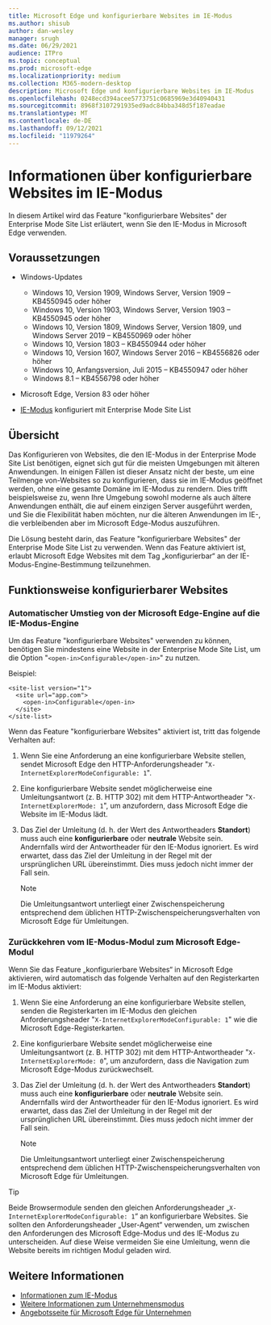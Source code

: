 ```yaml
---
title: Microsoft Edge und konfigurierbare Websites im IE-Modus
ms.author: shisub
author: dan-wesley
manager: srugh
ms.date: 06/29/2021
audience: ITPro
ms.topic: conceptual
ms.prod: microsoft-edge
ms.localizationpriority: medium
ms.collection: M365-modern-desktop
description: Microsoft Edge und konfigurierbare Websites im IE-Modus
ms.openlocfilehash: 0248ecd394acee5773751c0685969e3d40940431
ms.sourcegitcommit: 8968f3107291935ed9adc84bba348d5f187eadae
ms.translationtype: MT
ms.contentlocale: de-DE
ms.lasthandoff: 09/12/2021
ms.locfileid: "11979264"
---
```

# <a name="learn-about-configurable-sites-in-ie-mode"></a>Informationen über konfigurierbare Websites im IE-Modus

In diesem Artikel wird das Feature "konfigurierbare Websites" der Enterprise Mode Site List erläutert, wenn Sie den IE-Modus in Microsoft Edge verwenden.

## <a name="prerequisites"></a>Voraussetzungen

- Windows-Updates

  - Windows 10, Version 1909, Windows Server, Version 1909 – KB4550945 oder höher
  - Windows 10, Version 1903, Windows Server, Version 1903 – KB4550945 oder höher
  - Windows 10, Version 1809, Windows Server, Version 1809, und Windows Server 2019 – KB4550969 oder höher
  - Windows 10, Version 1803 – KB4550944 oder höher
  - Windows 10, Version 1607, Windows Server 2016 – KB4556826 oder höher
  - Windows 10, Anfangsversion, Juli 2015 – KB4550947 oder höher
  - Windows 8.1 – KB4556798 oder höher

- Microsoft Edge, Version 83 oder höher
- [IE-Modus](./edge-ie-mode.md) konfiguriert mit Enterprise Mode Site List

## <a name="overview"></a>Übersicht

Das Konfigurieren von Websites, die den IE-Modus in der Enterprise Mode Site List benötigen, eignet sich gut für die meisten Umgebungen mit älteren Anwendungen. In einigen Fällen ist dieser Ansatz nicht der beste, um eine Teilmenge von-Websites so zu konfigurieren, dass sie im IE-Modus geöffnet werden, ohne eine gesamte Domäne im IE-Modus zu rendern. Dies trifft beispielsweise zu, wenn Ihre Umgebung sowohl moderne als auch ältere Anwendungen enthält, die auf einem einzigen Server ausgeführt werden, und Sie die Flexibilität haben möchten, nur die älteren Anwendungen im IE-, die verbleibenden aber im Microsoft Edge-Modus auszuführen.

Die Lösung besteht darin, das Feature "konfigurierbare Websites" der Enterprise Mode Site List zu verwenden. Wenn das Feature aktiviert ist, erlaubt Microsoft Edge Websites mit dem Tag „konfigurierbar“ an der IE-Modus-Engine-Bestimmung teilzunehmen.

## <a name="how-configurable-sites-works"></a>Funktionsweise konfigurierbarer Websites

### <a name="automatic-switching-from-the-microsoft-edge-engine-to-the-ie-mode-engine"></a>Automatischer Umstieg von der Microsoft Edge-Engine auf die IE-Modus-Engine

Um das Feature "konfigurierbare Websites" verwenden zu können, benötigen Sie mindestens eine Website in der Enterprise Mode Site List, um die Option "`<open-in>Configurable</open-in>`" zu nutzen.

Beispiel:

```
<site-list version="1">
  <site url="app.com">
    <open-in>Configurable</open-in>
  </site>
</site-list>
```

Wenn das Feature "konfigurierbare Websites" aktiviert ist, tritt das folgende Verhalten auf:

1. Wenn Sie eine Anforderung an eine konfigurierbare Website stellen, sendet Microsoft Edge den HTTP-Anforderungsheader "`X-InternetExplorerModeConfigurable: 1`".
2. Eine konfigurierbare Website sendet möglicherweise eine Umleitungsantwort (z. B. HTTP 302) mit dem HTTP-Antwortheader "`X-InternetExplorerMode: 1`", um anzufordern, dass Microsoft Edge die Website im IE-Modus lädt.
3. Das Ziel der Umleitung (d. h. der Wert des Antwortheaders **Standort**) muss auch eine **konfigurierbare** oder **neutrale** Website sein. Andernfalls wird der Antwortheader für den IE-Modus ignoriert. Es wird erwartet, dass das Ziel der Umleitung in der Regel mit der ursprünglichen URL übereinstimmt. Dies muss jedoch nicht immer der Fall sein.

   > [!NOTE]
   > Die Umleitungsantwort unterliegt einer Zwischenspeicherung entsprechend dem üblichen HTTP-Zwischenspeicherungsverhalten von Microsoft Edge für Umleitungen.

### <a name="switching-back-from-ie-mode-engine-to-microsoft-edge-engine"></a>Zurückkehren vom IE-Modus-Modul zum Microsoft Edge-Modul

Wenn Sie das Feature „konfigurierbare Websites“ in Microsoft Edge aktivieren, wird automatisch das folgende Verhalten auf den Registerkarten im IE-Modus aktiviert:

1. Wenn Sie eine Anforderung an eine konfigurierbare Website stellen, senden die Registerkarten im IE-Modus den gleichen Anforderungsheader "`X-InternetExplorerModeConfigurable: 1`" wie die Microsoft Edge-Registerkarten.
2. Eine konfigurierbare Website sendet möglicherweise eine Umleitungsantwort (z. B. HTTP 302) mit dem HTTP-Antwortheader "`X-InternetExplorerMode: 0`", um anzufordern, dass die Navigation zum Microsoft Edge-Modus zurückwechselt.
3. Das Ziel der Umleitung (d. h. der Wert des Antwortheaders **Standort**) muss auch eine **konfigurierbare** oder **neutrale** Website sein. Andernfalls wird der Antwortheader für den IE-Modus ignoriert. Es wird erwartet, dass das Ziel der Umleitung in der Regel mit der ursprünglichen URL übereinstimmt. Dies muss jedoch nicht immer der Fall sein.

   > [!NOTE]
   > Die Umleitungsantwort unterliegt einer Zwischenspeicherung entsprechend dem üblichen HTTP-Zwischenspeicherungsverhalten von Microsoft Edge für Umleitungen.

> [!TIP]
> Beide Browsermodule senden den gleichen Anforderungsheader „`X-InternetExplorerModeConfigurable: 1`“ an konfigurierbare Websites. Sie sollten den Anforderungsheader „User-Agent“ verwenden, um zwischen den Anforderungen des Microsoft Edge-Modus und des IE-Modus zu unterscheiden. Auf diese Weise vermeiden Sie eine Umleitung, wenn die Website bereits im richtigen Modul geladen wird.

## <a name="see-also"></a>Weitere Informationen

- [Informationen zum IE-Modus](./edge-ie-mode.md)
- [Weitere Informationen zum Unternehmensmodus](/internet-explorer/ie11-deploy-guide/enterprise-mode-overview-for-ie11)
- [Angebotsseite für Microsoft Edge für Unternehmen](https://aka.ms/EdgeEnterprise)
